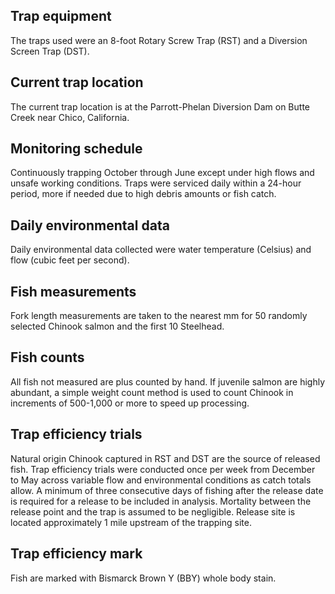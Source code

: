 ## Trap equipment
The traps used were an 8-foot Rotary Screw Trap (RST) and a Diversion Screen Trap (DST).

## Current trap location
The current trap location is at the Parrott-Phelan Diversion Dam on Butte Creek near Chico, California.

## Monitoring schedule
Continuously trapping October through June except under high flows and unsafe working conditions. Traps were serviced daily within a 24-hour period, more if needed due to high debris amounts or fish catch.

## Daily environmental data
Daily environmental data collected were water temperature (Celsius) and flow (cubic feet per second).

## Fish measurements
Fork length measurements are taken to the nearest mm for 50 randomly selected Chinook salmon and the first 10 Steelhead.

## Fish counts
All fish not measured are plus counted by hand. If juvenile salmon are highly abundant, a simple weight count method is used to count Chinook in increments of 500-1,000 or more to speed up processing.

## Trap efficiency trials
Natural origin Chinook captured in RST and DST are the source of released fish. Trap efficiency trials were conducted once per week from December to May across variable flow and environmental conditions as catch totals allow.  A minimum of three consecutive days of fishing after the release date is required for a release to be included in analysis. Mortality between the release point and the trap is assumed to be negligible. Release site is located approximately 1 mile upstream of the trapping site.

## Trap efficiency mark
Fish are marked with Bismarck Brown Y (BBY) whole body stain. 
